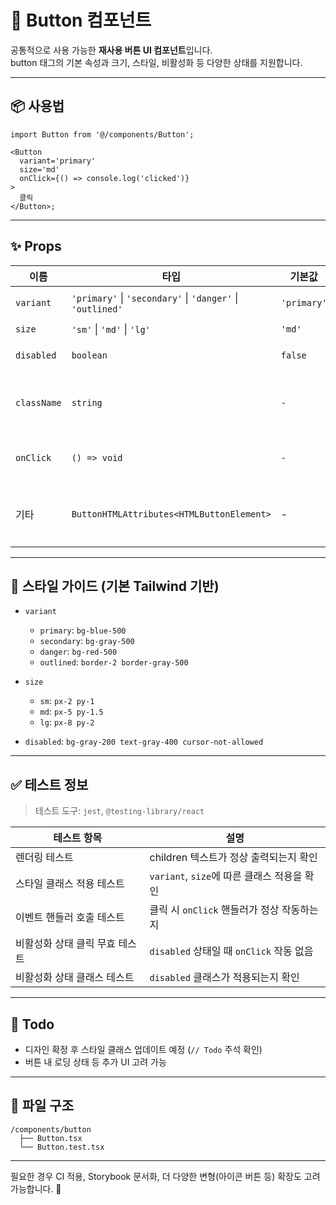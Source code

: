 # 🧩 Button 컴포넌트

공통적으로 사용 가능한 **재사용 버튼 UI 컴포넌트**입니다.\
button 태그의 기본 속성과 크기, 스타일, 비활성화 등 다양한 상태를 지원합니다.

---

## 📦 사용법

```tsx
import Button from '@/components/Button';

<Button
  variant='primary'
  size='md'
  onClick={() => console.log('clicked')}
>
  클릭
</Button>;
```

---

## ✨ Props

| 이름        | 타입                                                       | 기본값      | 설명                               |
| ----------- | ---------------------------------------------------------- | ----------- | ---------------------------------- |
| `variant`   | `'primary'` \| `'secondary'` \| `'danger'` \| `'outlined'` | `'primary'` | 버튼 색상 스타일                   |
| `size`      | `'sm'` \| `'md'` \| `'lg'`                                 | `'md'`      | 버튼 크기                          |
| `disabled`  | `boolean`                                                  | `false`     | 버튼 비활성화 여부                 |
| `className` | `string`                                                   | `-`         | 사용자 정의 클래스 (Tailwind 가능) |
| `onClick`   | `() => void`                                               | `-`         | 버튼 클릭 이벤트 핸들러            |
| 기타        | `ButtonHTMLAttributes<HTMLButtonElement>`                  | -           | HTML 기본 버튼 속성 모두 사용 가능 |

---

## 🎨 스타일 가이드 (기본 Tailwind 기반)

- `variant`

  - `primary`: `bg-blue-500`
  - `secondary`: `bg-gray-500`
  - `danger`: `bg-red-500`
  - `outlined`: `border-2 border-gray-500`

- `size`

  - `sm`: `px-2 py-1`
  - `md`: `px-5 py-1.5`
  - `lg`: `px-8 py-2`

- `disabled`: `bg-gray-200 text-gray-400 cursor-not-allowed`

---

## ✅ 테스트 정보

> 테스트 도구: `jest`, `@testing-library/react`

| 테스트 항목                    | 설명                                        |
| ------------------------------ | ------------------------------------------- |
| 렌더링 테스트                  | children 텍스트가 정상 출력되는지 확인      |
| 스타일 클래스 적용 테스트      | `variant`, `size`에 따른 클래스 적용을 확인 |
| 이벤트 핸들러 호출 테스트      | 클릭 시 `onClick` 핸들러가 정상 작동하는지  |
| 비활성화 상태 클릭 무효 테스트 | `disabled` 상태일 때 `onClick` 작동 없음    |
| 비활성화 상태 클래스 테스트    | `disabled` 클래스가 적용되는지 확인         |

---

## 🧠 Todo

- 디자인 확정 후 스타일 클래스 업데이트 예정 (`// Todo` 주석 확인)
- 버튼 내 로딩 상태 등 추가 UI 고려 가능

---

## 📁 파일 구조

```
/components/button
  ├── Button.tsx
  └── Button.test.tsx
```

---

필요한 경우 CI 적용, Storybook 문서화, 더 다양한 변형(아이콘 버튼 등) 확장도 고려 가능합니다. 🚀
